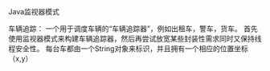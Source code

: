 Java监视器模式

车辆追踪：
一个用于调度车辆的“车辆追踪器”，例如出租车，警车，货车。
首先使用监视器模式来构建车辆追踪器，然后再尝试放宽某些封装性需求同时又保持线程安全性。
每台车都由一个String对象来标识，并且拥有一个相应的位置坐标（x,y）